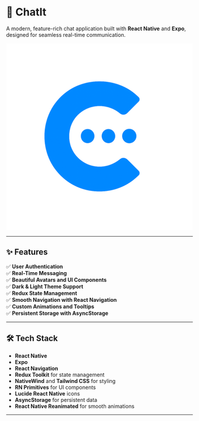 # 📱 ChatIt

A modern, feature-rich chat application built with **React Native** and **Expo**, designed for seamless real-time communication.

![ChatIt Banner](./assets/images/Chatit.png)

---

## ✨ Features

✅ **User Authentication**  
✅ **Real-Time Messaging**  
✅ **Beautiful Avatars and UI Components**  
✅ **Dark & Light Theme Support**  
✅ **Redux State Management**  
✅ **Smooth Navigation with React Navigation**  
✅ **Custom Animations and Tooltips**  
✅ **Persistent Storage with AsyncStorage**

---

## 🛠️ Tech Stack

- **React Native**
- **Expo**
- **React Navigation**
- **Redux Toolkit** for state management
- **NativeWind** and **Tailwind CSS** for styling
- **RN Primitives** for UI components
- **Lucide React Native** icons
- **AsyncStorage** for persistent data
- **React Native Reanimated** for smooth animations

---
